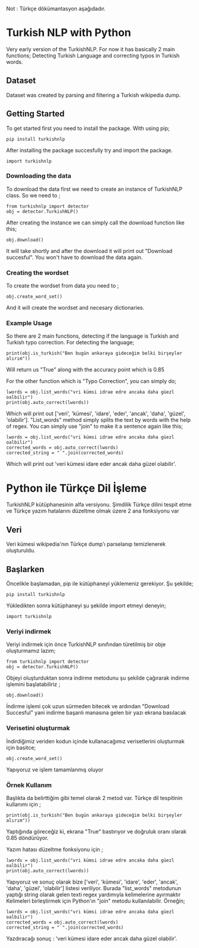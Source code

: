 Not : Türkçe dökümantasyon aşağıdadır.

# Turkish NLP with Python

Very early version of the TurkishNLP. For now it has basically 2 main functions; Detecting Turkish Language and correcting typos in Turkish words.

## Dataset
Dataset was created by parsing and filtering a Turkish wikipedia dump. 

## Getting Started
To get started first you need to install the package. With using pip;
```
pip install turkishnlp
```
After installing the package succesfully try and import the package.

```
import turkishnlp
```
### Downloading the data
To download the data first we need to create an instance of TurkishNLP class. So we need to ;
```
from turkishnlp import detector
obj = detector.TurkishNLP()
```
After creating the instance we can simply call the download function like this;

```
obj.download()
```
It will take shortly and after the download it will print out "Download succesful". You won't have to download the data again.

### Creating the wordset
To create the wordset from data you need to ;
```
obj.create_word_set()
```
And it will create the wordset and necesary dictionaries.

### Example Usage
So there are 2 main functions, detecting if the language is Turkish and Turkish typo correction. For detecting the language;
```
print(obj.is_turkish("Ben bugün ankaraya gideceğim belki birşeyler alırım"))
```
Will return us "True" along with the accuracy point which is 0.85

For the other function which is "Typo Correction", you can simply do;

```
lwords = obj.list_words("vri kümsi idrae edre ancaka daha güezl oalbilir")
print(obj.auto_correct(lwords))
```
Which will print out ['veri', 'kümesi', 'idare', 'eder', 'ancak', 'daha', 'güzel', 'olabilir']. "List_words" method simply splits the text by words with the help of regex. You can simply use "join" to make it a sentence again like this;

```
lwords = obj.list_words("vri kümsi idrae edre ancaka daha güezl oalbilir")
corrected_words = obj.auto_correct(lwords)
corrected_string = " ".join(corrected_words)
```
Which will print out 'veri kümesi idare eder ancak daha güzel olabilir'. 


# Python ile Türkçe Dil İşleme

TurkishNLP kütüphanesinin alfa versiyonu. Şimdilik Türkçe dilini tespit etme ve Türkçe yazım hatalarını düzeltme olmak üzere 2 ana fonksiyonu var

## Veri
Veri kümesi wikipedia'nın Türkçe dump'ı parselanıp temizlenerek oluşturuldu.

## Başlarken
Öncelikle başlamadan, pip ile kütüphaneyi yüklemeniz gerekiyor. Şu şekilde;
```
pip install turkishnlp
```
Yükledikten sonra kütüphaneyi şu şekilde import etmeyi deneyin;

```
import turkishnlp
```
### Veriyi indirmek
Veriyi indirmek için önce TurkishNLP sınıfından türetilmiş bir obje oluşturmamız lazım;
```
from turkishnlp import detector
obj = detector.TurkishNLP()
```
Objeyi oluşturduktan sonra indirme metodunu şu şekilde çağırarak indirme işlemini başlatabiliriz ;

```
obj.download()
```
İndirme işlemi çok uzun sürmeden bitecek ve ardından "Download Succesful" yani indirme başarılı manasına gelen bir yazı ekrana basılacak

### Verisetini oluşturmak
İndirdiğimiz veriden kodun içinde kullanacağımız verisetlerini oluşturmak için basitce;
```
obj.create_word_set()
```
Yapıyoruz ve işlem tamamlanmış oluyor

### Örnek Kullanım
Başlıkta da belirttiğim gibi temel olarak 2 metod var. Türkçe dil tespitinin kullanımı için ;
```
print(obj.is_turkish("Ben bugün ankaraya gideceğim belki birşeyler alırım"))
```
Yaptığında göreceğiz ki, ekrana "True" bastırıyor ve doğruluk oranı olarak 0.85 döndürüyor.

Yazım hatası düzeltme fonksiyonu için ;

```
lwords = obj.list_words("vri kümsi idrae edre ancaka daha güezl oalbilir")
print(obj.auto_correct(lwords))
```
Yapıyoruz ve sonuç olarak bize ['veri', 'kümesi', 'idare', 'eder', 'ancak', 'daha', 'güzel', 'olabilir'] listesi veriliyor. Burada "list_words" metodunun yaptığı string olarak gelen texti regex yardımıyla kelimelerine ayırmaktır Kelimeleri birleştirmek için Python'ın "join" metodu kullanılabilir. Örneğin;

```
lwords = obj.list_words("vri kümsi idrae edre ancaka daha güezl oalbilir")
corrected_words = obj.auto_correct(lwords)
corrected_string = " ".join(corrected_words)
```
Yazdıracağı sonuç : 'veri kümesi idare eder ancak daha güzel olabilir'. 

